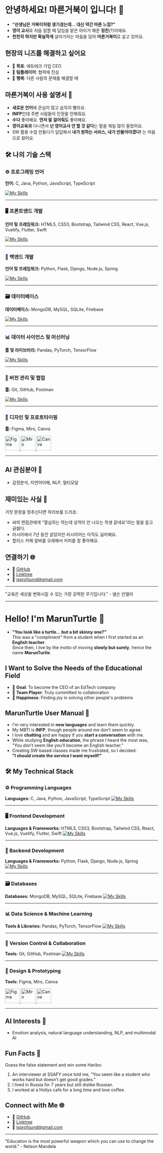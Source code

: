 # 안녕하세요! 마른거북이 입니다! 🐢

- **“선생님은 거북이처럼 생기셨는데... 대신 약간 마른 느낌?”**
- **영어 교사**로 처음 일할 때 담임을 맡은 아이가 해준 **칭찬**(?)이에요. 
- **천천히 하지만 확실하게** 살아가자는 마음을 담아 **마른거북이**로 살고 있어요.

## 현장의 니즈를 해결하고 싶어요
- 🎯 **목표**: 에듀테크 기업 CEO
- 🤝 **팀플레이어**: 협력에 진심
- 🌈 **행복**: 다른 사람의 문제를 해결할 때

## 마른거북이 사용 설명서 📘
- **새로운 언어**에 관심이 많고 습득이 빨라요.
- **INFP**인데 주변 사람들이 인정을 안해줘요.
- **수다** 좋아해요. **먼저 말 걸어줘도** 좋아해요.
- **영어교육과** 다니면서 **넌 영어교사 안 할 것 같다**는 말을 제일 많이 들었어요.
- SW 활용 수업 만들다가 답답해서 **내가 원하는 서비스, 내가 만들어야겠다!** 는 마음으로 왔어요.

## 🛠️ 나의 기술 스택

### ⚙️ 프로그래밍 언어
**언어:** C, Java, Python, JavaScript, TypeScript

[![My Skills](https://skillicons.dev/icons?i=c,java,python,js,typescript)](https://skillicons.dev)

---

### 🖥️ 프론트엔드 개발
**언어 및 프레임워크:** HTML5, CSS3, Bootstrap, Tailwind CSS, React, Vue.js, Vuetify, Flutter, Swift

[![My Skills](https://skillicons.dev/icons?i=html,css,bootstrap,tailwind,react,vue,vuetify,flutter,swift)](https://skillicons.dev)

---

### 🔧 백엔드 개발
**언어 및 프레임워크:** Python, Flask, Django, Node.js, Spring

[![My Skills](https://skillicons.dev/icons?i=python,flask,django,nodejs,spring)](https://skillicons.dev)

---

### 🗃️ 데이터베이스
**데이터베이스:** MongoDB, MySQL, SQLite, Firebase

[![My Skills](https://skillicons.dev/icons?i=mongodb,mysql,sqlite,firebase)](https://skillicons.dev)

---

### 📊 데이터 사이언스 및 머신러닝
**툴 및 라이브러리:** Pandas, PyTorch, TensorFlow

[![My Skills](https://skillicons.dev/icons?i=python,pandas,pytorch,tensorflow)](https://skillicons.dev)

---

### 🔄 버전 관리 및 협업
**툴:** Git, GitHub, Postman

[![My Skills](https://skillicons.dev/icons?i=git,github,postman)](https://skillicons.dev)

---

### 📱 디자인 및 프로토타이핑
**툴:** Figma, Miro, Canva

<p>
  <a href="https://figma.com" target="_blank">
    <img src="https://skillicons.dev/icons?i=figma" alt="Figma" height="48">
  </a>
  <a href="https://miro.com" target="_blank">
    <img src="https://images.ctfassets.net/r6vlh4dr9f5y/qYTPRXos3YTihPHWPpl1e/85d343e37be055cbf17c1d6802fa0722/Miro_logo.png" alt="Miro" height="48">
  </a>
  <a href="https://www.canva.com/" target="_blank">
    <img src="https://sspark.ai/cfimages?u1=CxwIWkcGj%2FpKyiWoGzZYX7MI9zFEMlSRgiKkESKZ7vaFQosZz4CWOTFTDnXBIr9OEUTxfKDAXL2Q%2FJJc%2Fw%2FdWlGGtU8jOHOo9AxDytakjsnR&u2=Opi5ZMvE8ex9%2B7tu&width=1024" alt="Canva" height="48">
  </a>
</p>

---

## AI 관심분야 🤖
- 감정분석, 자연어이해, NLP, 멀티모달

## 재미있는 사실 🎉
거짓 문장을 맞추신다면 하리보를 드리죠:
- 싸피 면접관에게 “열심히는 하는데 성적이 안 나오는 학생 같네요”라는 말을 듣고 긁혔다.
- 러시아에서 7년 동안 살았지만 러시아어는 아직도 싫어해요.
- 할리스 카페 알바를 오래해서 커피를 참 좋아해요.

## 연결하기 🌐
- 🐙 [GitHub](https://github.com/MarunTurtle)
- 🔗 [Linktree](https://linktr.ee/marun_turtle)
- 📧 [isprofound@gmail.com](mailto:isprofound@gmail.com)

---

"교육은 세상을 변화시킬 수 있는 가장 강력한 무기입니다." - 넬슨 만델라

---

# Hello! I'm MarunTurtle 🐢

- **"You look like a turtle... but a bit skinny one?"**  
  This was a "compliment" from a student when I first started as an **English teacher**.  
  Since then, I live by the motto of moving **slowly but surely**, hence the name **MarunTurtle**.

## I Want to Solve the Needs of the Educational Field
- 🎯 **Goal**: To become the CEO of an EdTech company  
- 🤝 **Team Player**: Truly committed to collaboration  
- 🌈 **Happiness**: Finding joy in solving other people's problems  

## MarunTurtle User Manual 📘
- I'm very interested in **new languages** and learn them quickly.  
- My MBTI is **INFP**, though people around me don’t seem to agree.  
- I love **chatting** and am happy if you **start a conversation** with me.  
- While studying **English education**, the phrase I heard the most was, "You don’t seem like you’ll become an English teacher."  
- Creating SW-based classes made me frustrated, so I decided:  
  **"I should create the service I want myself!"**  

## 🛠️ My Technical Stack

### ⚙️ Programming Languages
**Languages:** C, Java, Python, JavaScript, TypeScript
[![My Skills](https://skillicons.dev/icons?i=c,java,python,js,typescript)](https://skillicons.dev)

---

### 🖥️ Frontend Development
**Languages & Frameworks:** HTML5, CSS3, Bootstrap, Tailwind CSS, React, Vue.js, Vuetify, Flutter, Swift
[![My Skills](https://skillicons.dev/icons?i=html,css,bootstrap,tailwind,react,vue,vuetify,flutter,swift)](https://skillicons.dev)

---
### 🔧 Backend Development
**Languages & Frameworks:** Python, Flask, Django, Node.js, Spring
[![My Skills](https://skillicons.dev/icons?i=python,flask,django,nodejs,spring)](https://skillicons.dev)

---

### 🗃️ Databases
**Databases:** MongoDB, MySQL, SQLite, Firebase
[![My Skills](https://skillicons.dev/icons?i=mongodb,mysql,sqlite,firebase)](https://skillicons.dev)

---

### 📊 Data Science & Machine Learning
**Tools & Libraries:** Pandas, PyTorch, TensorFlow
[![My Skills](https://skillicons.dev/icons?i=python,pandas,pytorch,tensorflow)](https://skillicons.dev)

---

### 🔄 Version Control & Collaboration
**Tools:** Git, GitHub, Postman
[![My Skills](https://skillicons.dev/icons?i=git,github,postman)](https://skillicons.dev)

---

### 📱 Design & Prototyping
**Tools:** Figma, Miro, Canva
<p>
  <a href="https://figma.com" target="_blank">
    <img src="https://skillicons.dev/icons?i=figma" alt="Figma" height="48">
  </a>
  <a href="https://miro.com" target="_blank">
    <img src="https://images.ctfassets.net/r6vlh4dr9f5y/qYTPRXos3YTihPHWPpl1e/85d343e37be055cbf17c1d6802fa0722/Miro_logo.png" alt="Miro" height="48">
  </a>
  <a href="https://www.canva.com/" target="_blank">
    <img src="https://sspark.ai/cfimages?u1=CxwIWkcGj%2FpKyiWoGzZYX7MI9zFEMlSRgiKkESKZ7vaFQosZz4CWOTFTDnXBIr9OEUTxfKDAXL2Q%2FJJc%2Fw%2FdWlGGtU8jOHOo9AxDytakjsnR&u2=Opi5ZMvE8ex9%2B7tu&width=1024" alt="Canva" height="48">
  </a>
</p>

---

## AI Interests 🤖
- Emotion analysis, natural language understanding, NLP, and multimodal AI  

## Fun Facts 🎉  
Guess the false statement and win some Haribo:  
1. An interviewer at SSAFY once told me, "You seem like a student who works hard but doesn’t get good grades."  
2. I lived in Russia for 7 years but still dislike Russian.  
3. I worked at a Hollys cafe for a long time and love coffee.  

## Connect with Me 🌐  
- 🐙 [GitHub](https://github.com/MarunTurtle)  
- 🔗 [Linktree](https://linktr.ee/marun_turtle)  
- 📧 [isprofound@gmail.com](mailto:isprofound@gmail.com)  

---

"Education is the most powerful weapon which you can use to change the world." - Nelson Mandela  
